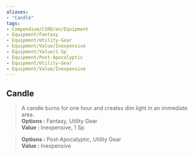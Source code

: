 ```yaml
---
aliases:
- "Candle"
tags:
- Compendium/CSRD/en/Equipment
- Equipment/Fantasy
- Equipment/Utility-Gear
- Equipment/Value/Inexpensive
- Equipment/Value/1-Sp
- Equipment/Post-Apocalyptic
- Equipment/Utility-Gear
- Equipment/Value/Inexpensive
---
```


  
## Candle  
  
>A candle burns for one hour and creates dim light in an immediate area.  
> **Options :** Fantasy, Utility Gear  
> **Value :** Inexpensive, 1 Sp  
  
>  
> **Options :** Post-Apocalyptic, Utility Gear  
> **Value :** Inexpensive